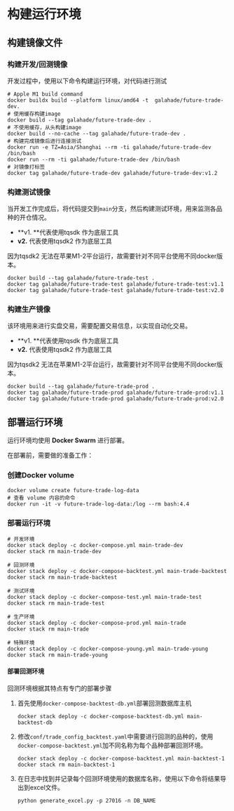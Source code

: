 # 构建运行环境

## 构建镜像文件

### 构建开发/回测镜像

开发过程中，使用以下命令构建运行环境，对代码进行测试

```
# Apple M1 build command
docker buildx build --platform linux/amd64 -t  galahade/future-trade-dev.
# 使用缓存构建image
docker build --tag galahade/future-trade-dev .
# 不使用缓存，从头构建image
docker build --no-cache --tag galahade/future-trade-dev .
# 构建完成镜像后进行连接测试
docker run -e TZ=Asia/Shanghai --rm -ti galahade/future-trade-dev /bin/bash
docker run --rm -ti galahade/future-trade-dev /bin/bash
# 对镜像打标签
docker tag galahade/future-trade-dev galahade/future-trade-dev:v1.2
```
### 构建测试镜像

当开发工作完成后，将代码提交到`main`分支，然后构建测试环境，用来监测各品种的开仓情况。

* **v1. **代表使用tqsdk 作为底层工具
* **v2.** 代表使用tqsdk2 作为底层工具

因为tqsdk2 无法在苹果M1-2平台运行，故需要针对不同平台使用不同docker版本。
```
docker build --tag galahade/future-trade-test .
docker tag galahade/future-trade-test galahade/future-trade-test:v1.1
docker tag galahade/future-trade-test galahade/future-trade-test:v2.0
```

### 构建生产镜像

该环境用来进行实盘交易，需要配置交易信息，以实现自动化交易。

* **v1. **代表使用tqsdk 作为底层工具
* **v2.** 代表使用tqsdk2 作为底层工具

因为tqsdk2 无法在苹果M1-2平台运行，故需要针对不同平台使用不同docker版本。
```
docker build --tag galahade/future-trade-prod .
docker tag galahade/future-trade-prod galahade/future-trade-prod:v1.1
docker tag galahade/future-trade-prod galahade/future-trade-prod:v2.0
```

## 部署运行环境

运行环境均使用 **Docker Swarm** 进行部署。

在部署前，需要做的准备工作：

### 创建Docker volume

```
docker volume create future-trade-log-data
# 查看 volume 内容的命令
docker run -it -v future-trade-log-data:/log --rm bash:4.4
```

### 部署运行环境

```
# 开发环境
docker stack deploy -c docker-compose.yml main-trade-dev
docker stack rm main-trade-dev

# 回测环境
docker stack deploy -c docker-compose-backtest.yml main-trade-backtest
docker stack rm main-trade-backtest

# 测试环境
docker stack deploy -c docker-compose-test.yml main-trade-test
docker stack rm main-trade-test

# 生产环境
docker stack deploy -c docker-compose-prod.yml main-trade
docker stack rm main-trade

# 特殊环境
docker stack deploy -c docker-compose-young.yml main-trade-young
docker stack rm main-trade-young
```

#### 部署回测环境

回测环境根据其特点有专门的部署步骤

1. 首先使用`docker-compose-backtest-db.yml`部署回测数据库主机

   ```
   docker stack deploy -c docker-compose-backtest-db.yml main-backtest-db
   ```

2. 修改`conf/trade_config_backtest.yaml`中需要进行回测的品种的，使用`docker-compose-backtest.yml`加不同名称为每个品种部署回测环境。

   ```
   docker stack deploy -c docker-compose-backtest.yml main-backtest-1
   docker stack rm main-backtest-1
   ```

3. 在日志中找到并记录每个回测环境使用的数据库名称，使用以下命令将结果导出到excel文件。

   ```
   python generate_excel.py -p 27016 -n DB_NAME 
   ```
